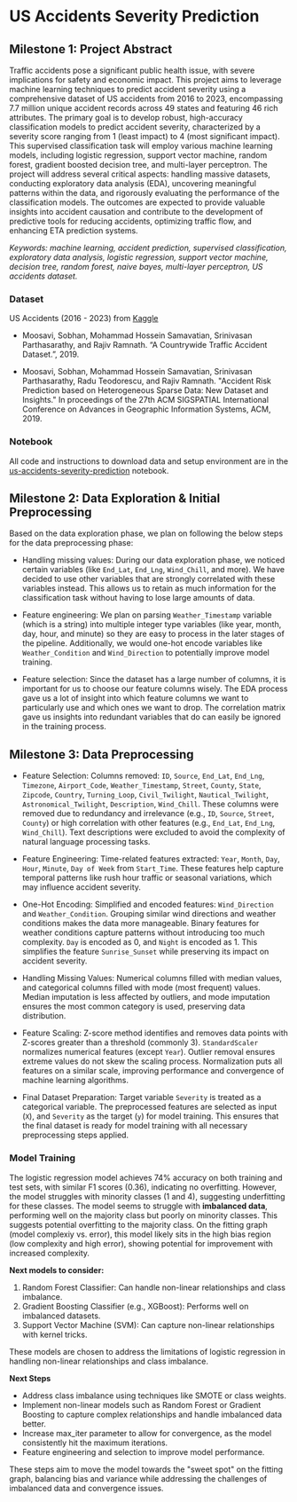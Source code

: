 # US Accidents Severity Prediction

## Milestone 1: Project Abstract

Traffic accidents pose a significant public health issue, with severe implications for safety and economic impact. This project aims to leverage machine learning techniques to predict accident severity using a comprehensive dataset of US accidents from 2016 to 2023, encompassing 7.7 million unique accident records across 49 states and featuring 46 rich attributes. The primary goal is to develop robust, high-accuracy classification models to predict accident severity, characterized by a severity score ranging from 1 (least impact) to 4 (most significant impact). This supervised classification task will employ various machine learning models, including logistic regression, support vector machine, random forest, gradient boosted decision tree, and multi-layer perceptron. The project will address several critical aspects: handling massive datasets, conducting exploratory data analysis (EDA), uncovering meaningful patterns within the data, and rigorously evaluating the performance of the classification models. The outcomes are expected to provide valuable insights into accident causation and contribute to the development of predictive tools for reducing accidents, optimizing traffic flow, and enhancing ETA prediction systems.

_Keywords: machine learning, accident prediction, supervised classification, exploratory data analysis, logistic regression, support vector machine, decision tree, random forest, naive bayes, multi-layer perceptron, US accidents dataset._

### Dataset

US Accidents (2016 - 2023) from [Kaggle](https://www.kaggle.com/datasets/sobhanmoosavi/us-accidents/code)

- Moosavi, Sobhan, Mohammad Hossein Samavatian, Srinivasan Parthasarathy, and Rajiv Ramnath. “A Countrywide Traffic Accident Dataset.”, 2019.

- Moosavi, Sobhan, Mohammad Hossein Samavatian, Srinivasan Parthasarathy, Radu Teodorescu, and Rajiv Ramnath. "Accident Risk Prediction based on Heterogeneous Sparse Data: New Dataset and Insights." In proceedings of the 27th ACM SIGSPATIAL International Conference on Advances in Geographic Information Systems, ACM, 2019.

### Notebook

All code and instructions to download data and setup environment are in the [us-accidents-severity-prediction](us-accidents-severity-prediction.ipynb) notebook.

## Milestone 2: Data Exploration & Initial Preprocessing

Based on the data exploration phase, we plan on following the below steps for the data preprocessing phase:

- Handling missing values: During our data exploration phase, we noticed certain variables (like `End_Lat`, `End_Lng`, `Wind_Chill`, and more). We have decided to use other variables that are strongly correlated with these variables instead. This allows us to retain as much information for the classification task without having to lose large amounts of data.

- Feature engineering: We plan on parsing `Weather_Timestamp` variable (which is a string) into multiple integer type variables (like year, month, day, hour, and minute) so they are easy to process in the later stages of the pipeline. Additionally, we would one-hot encode variables like `Weather_Condition` and `Wind_Direction` to potentially improve model training.

- Feature selection: Since the dataset has a large number of columns, it is important for us to choose our feature columns wisely. The EDA process gave us a lot of insight into which feature columns we want to particularly use and which ones we want to drop. The correlation matrix gave us insights into redundant variables that do can easily be ignored in the training process.

## Milestone 3: Data Preprocessing

- Feature Selection: Columns removed: `ID`, `Source`, `End_Lat`, `End_Lng`, `Timezone`, `Airport_Code`, `Weather_Timestamp`, `Street`, `County`, `State`, `Zipcode`, `Country`, `Turning_Loop`, `Civil_Twilight`, `Nautical_Twilight`, `Astronomical_Twilight`, `Description`, `Wind_Chill`. These columns were removed due to redundancy and irrelevance (e.g., `ID`, `Source`, `Street`, `County`) or high correlation with other features (e.g., `End_Lat`, `End_Lng`, `Wind_Chill`). Text descriptions were excluded to avoid the complexity of natural language processing tasks.

- Feature Engineering: Time-related features extracted: `Year`, `Month`, `Day`, `Hour`, `Minute`, `Day of Week` from `Start_Time`. These features help capture temporal patterns like rush hour traffic or seasonal variations, which may influence accident severity.

- One-Hot Encoding: Simplified and encoded features: `Wind_Direction` and `Weather_Condition`. Grouping similar wind directions and weather conditions makes the data more manageable. Binary features for weather conditions capture patterns without introducing too much complexity. `Day` is encoded as 0, and `Night` is encoded as 1. This simplifies the feature `Sunrise_Sunset` while preserving its impact on accident severity.

- Handling Missing Values: Numerical columns filled with median values, and categorical columns filled with mode (most frequent) values. Median imputation is less affected by outliers, and mode imputation ensures the most common category is used, preserving data distribution.

- Feature Scaling: Z-score method identifies and removes data points with Z-scores greater than a threshold (commonly 3). `StandardScaler` normalizes numerical features (except `Year`). Outlier removal ensures extreme values do not skew the scaling process. Normalization puts all features on a similar scale, improving performance and convergence of machine learning algorithms.

- Final Dataset Preparation: Target variable `Severity` is treated as a categorical variable. The preprocessed features are selected as input (`X`), and `Severity` as the target (`y`) for model training. This ensures that the final dataset is ready for model training with all necessary preprocessing steps applied.

### Model Training

The logistic regression model achieves 74% accuracy on both training and test sets, with similar F1 scores (0.36), indicating no overfitting. However, the model struggles with minority classes (1 and 4), suggesting underfitting for these classes. The model seems to struggle with **imbalanced data**, performing well on the majority class but poorly on minority classes. This suggests potential overfitting to the majority class. On the fitting graph (model complexiy vs. error), this model likely sits in the high bias region (low complexity and high error), showing potential for improvement with increased complexity.

**Next models to consider:**
1. Random Forest Classifier: Can handle non-linear relationships and class imbalance.
2. Gradient Boosting Classifier (e.g., XGBoost): Performs well on imbalanced datasets.
3. Support Vector Machine (SVM): Can capture non-linear relationships with kernel tricks.

These models are chosen to address the limitations of logistic regression in handling non-linear relationships and class imbalance.

**Next Steps**
- Address class imbalance using techniques like SMOTE or class weights.
- Implement non-linear models such as Random Forest or Gradient Boosting to capture complex relationships and handle imbalanced data better.
- Increase max_iter parameter to allow for convergence, as the model consistently hit the maximum iterations.
- Feature engineering and selection to improve model performance.
  
These steps aim to move the model towards the "sweet spot" on the fitting graph, balancing bias and variance while addressing the challenges of imbalanced data and convergence issues.
